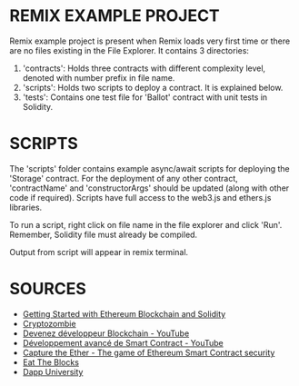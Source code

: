 # REMIX EXAMPLE PROJECT

Remix example project is present when Remix loads very first time or there are no files existing in the File Explorer. 
It contains 3 directories:

1. 'contracts': Holds three contracts with different complexity level, denoted with number prefix in file name.
2. 'scripts': Holds two scripts to deploy a contract. It is explained below.
3. 'tests': Contains one test file for 'Ballot' contract with unit tests in Solidity.

# SCRIPTS

The 'scripts' folder contains example async/await scripts for deploying the 'Storage' contract.
For the deployment of any other contract, 'contractName' and 'constructorArgs' should be updated (along with other code if required). 
Scripts have full access to the web3.js and ethers.js libraries.

To run a script, right click on file name in the file explorer and click 'Run'. Remember, Solidity file must already be compiled.

Output from script will appear in remix terminal.

# SOURCES

* [Getting Started with Ethereum Blockchain and Solidity](https://devsblog.hashnode.dev/getting-started-with-ethereum-and-solidity)
* [Cryptozombie](https://cryptozombies.io/fr/)
* [Devenez développeur Blockchain - YouTube](https://youtube.com/playlist?list=PLBV4f2pTYexqgdiVpLOWlF-E5sTLPimot)
* [Développement avancé de Smart Contract - YouTube](https://www.youtube.com/channel/UCOb2hxWWVKGbY0ZmkpC1ygw)
* [Capture the Ether - The game of Ethereum Smart Contract security](https://capturetheether.com/)
* [Eat The Blocks](https://eattheblocks.com/)
* [Dapp University](https://www.dappuniversity.com/)
